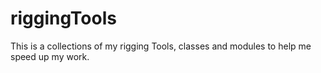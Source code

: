# riggingTools

This is a collections of my rigging Tools, classes and modules to help me speed up my work.
